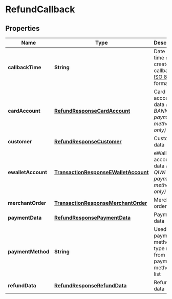 
# RefundCallback

## Properties
Name | Type | Description | Notes
------------ | ------------- | ------------- | -------------
**callbackTime** | **String** | Date and time of created callback in [ISO 8601](https://en.wikipedia.org/wiki/ISO_8601) format |  [optional]
**cardAccount** | [**RefundResponseCardAccount**](RefundResponseCardAccount.md) | Card account data *(for BANKCARD payment method only)* |  [optional]
**customer** | [**RefundResponseCustomer**](RefundResponseCustomer.md) | Customer data |  [optional]
**ewalletAccount** | [**TransactionResponseEWalletAccount**](TransactionResponseEWalletAccount.md) | eWallet account data *(for QIWI payment methods only)* |  [optional]
**merchantOrder** | [**TransactionResponseMerchantOrder**](TransactionResponseMerchantOrder.md) | Merchant order data |  [optional]
**paymentData** | [**RefundResponsePaymentData**](RefundResponsePaymentData.md) | Payment data |  [optional]
**paymentMethod** | **String** | Used payment method type name from payment methods list |  [optional]
**refundData** | [**RefundResponseRefundData**](RefundResponseRefundData.md) | Refund data |  [optional]



